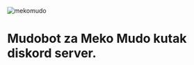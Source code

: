 ![mekomudo](https://cdn.discordapp.com/icons/670678379133141012/120f2e273b15bcdb946dd8e3448b4623.webp)
# Mudobot za Meko Mudo kutak diskord server.
